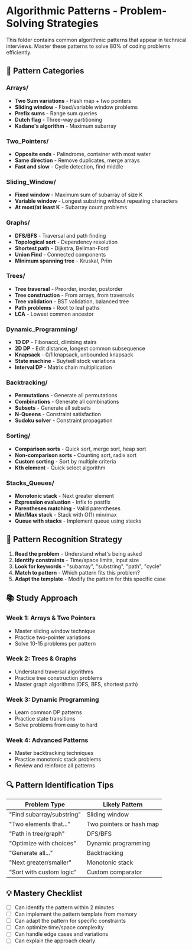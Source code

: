 # Algorithmic Patterns - Problem-Solving Strategies

This folder contains common algorithmic patterns that appear in technical interviews. Master these patterns to solve 80% of coding problems efficiently.

## 📁 Pattern Categories

### Arrays/
- **Two Sum variations** - Hash map + two pointers
- **Sliding window** - Fixed/variable window problems
- **Prefix sums** - Range sum queries
- **Dutch flag** - Three-way partitioning
- **Kadane's algorithm** - Maximum subarray

### Two_Pointers/
- **Opposite ends** - Palindrome, container with most water
- **Same direction** - Remove duplicates, merge arrays
- **Fast and slow** - Cycle detection, find middle

### Sliding_Window/
- **Fixed window** - Maximum sum of subarray of size K
- **Variable window** - Longest substring without repeating characters
- **At most/at least K** - Subarray count problems

### Graphs/
- **DFS/BFS** - Traversal and path finding
- **Topological sort** - Dependency resolution
- **Shortest path** - Dijkstra, Bellman-Ford
- **Union Find** - Connected components
- **Minimum spanning tree** - Kruskal, Prim

### Trees/
- **Tree traversal** - Preorder, inorder, postorder
- **Tree construction** - From arrays, from traversals
- **Tree validation** - BST validation, balanced tree
- **Path problems** - Root to leaf paths
- **LCA** - Lowest common ancestor

### Dynamic_Programming/
- **1D DP** - Fibonacci, climbing stairs
- **2D DP** - Edit distance, longest common subsequence
- **Knapsack** - 0/1 knapsack, unbounded knapsack
- **State machine** - Buy/sell stock variations
- **Interval DP** - Matrix chain multiplication

### Backtracking/
- **Permutations** - Generate all permutations
- **Combinations** - Generate all combinations
- **Subsets** - Generate all subsets
- **N-Queens** - Constraint satisfaction
- **Sudoku solver** - Constraint propagation

### Sorting/
- **Comparison sorts** - Quick sort, merge sort, heap sort
- **Non-comparison sorts** - Counting sort, radix sort
- **Custom sorting** - Sort by multiple criteria
- **Kth element** - Quick select algorithm

### Stacks_Queues/
- **Monotonic stack** - Next greater element
- **Expression evaluation** - Infix to postfix
- **Parentheses matching** - Valid parentheses
- **Min/Max stack** - Stack with O(1) min/max
- **Queue with stacks** - Implement queue using stacks

## 🎯 Pattern Recognition Strategy

1. **Read the problem** - Understand what's being asked
2. **Identify constraints** - Time/space limits, input size
3. **Look for keywords** - "subarray", "substring", "path", "cycle"
4. **Match to pattern** - Which pattern fits this problem?
5. **Adapt the template** - Modify the pattern for this specific case

## 📚 Study Approach

### Week 1: Arrays & Two Pointers
- Master sliding window technique
- Practice two-pointer variations
- Solve 10-15 problems per pattern

### Week 2: Trees & Graphs
- Understand traversal algorithms
- Practice tree construction problems
- Master graph algorithms (DFS, BFS, shortest path)

### Week 3: Dynamic Programming
- Learn common DP patterns
- Practice state transitions
- Solve problems from easy to hard

### Week 4: Advanced Patterns
- Master backtracking techniques
- Practice monotonic stack problems
- Review and reinforce all patterns

## 🔍 Pattern Identification Tips

| Problem Type | Likely Pattern |
|--------------|----------------|
| "Find subarray/substring" | Sliding window |
| "Two elements that..." | Two pointers or hash map |
| "Path in tree/graph" | DFS/BFS |
| "Optimize with choices" | Dynamic programming |
| "Generate all..." | Backtracking |
| "Next greater/smaller" | Monotonic stack |
| "Sort with custom logic" | Custom comparator |

## 💡 Mastery Checklist

- [ ] Can identify the pattern within 2 minutes
- [ ] Can implement the pattern template from memory
- [ ] Can adapt the pattern for specific constraints
- [ ] Can optimize time/space complexity
- [ ] Can handle edge cases and variations
- [ ] Can explain the approach clearly
